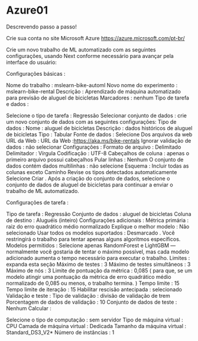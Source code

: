 # Azure01
Descrevendo passo a passo!

Crie sua conta no site Microsoft Azure https://azure.microsoft.com/pt-br/

Crie um novo trabalho de ML automatizado com as seguintes configurações, usando Next conforme necessário para avançar pela interface do usuário:

Configurações básicas :

Nome do trabalho : mslearn-bike-automl Novo nome do experimento : mslearn-bike-rental Descrição : Aprendizado de máquina automatizado para previsão de aluguel de bicicletas Marcadores : nenhum Tipo de tarefa e dados :

Selecione o tipo de tarefa : Regressão Selecionar conjunto de dados : crie um novo conjunto de dados com as seguintes configurações: Tipo de dados : Nome : aluguel de bicicletas Descrição : dados históricos de aluguel de bicicletas Tipo : Tabular Fonte de dados : Selecione Dos arquivos da web URL da Web : URL da Web :https://aka.ms/bike-rentals Ignorar validação de dados : não selecionar Configurações : Formato de arquivo : Delimitado Delimitador : Vírgula Codificação : UTF-8 Cabeçalhos de coluna : apenas o primeiro arquivo possui cabeçalhos Pular linhas : Nenhum O conjunto de dados contém dados multilinhas : não selecione Esquema : Incluir todas as colunas exceto Caminho Revise os tipos detectados automaticamente Selecione Criar . Após a criação do conjunto de dados, selecione o conjunto de dados de aluguel de bicicletas para continuar a enviar o trabalho de ML automatizado.

Configurações de tarefa :

Tipo de tarefa : Regressão Conjunto de dados : aluguel de bicicletas Coluna de destino : Aluguéis (inteiro) Configurações adicionais : Métrica primária : raiz do erro quadrático médio normalizado Explique o melhor modelo : Não selecionado Usar todos os modelos suportados : Desmarcado . Você restringirá o trabalho para tentar apenas alguns algoritmos específicos. Modelos permitidos : Selecione apenas RandomForest e LightGBM — normalmente você gostaria de tentar o máximo possível, mas cada modelo adicionado aumenta o tempo necessário para executar o trabalho. Limites : expanda esta seção Máximo de testes : 3 Máximo de testes simultâneos : 3 Máximo de nós : 3 Limite de pontuação da métrica : 0,085 ( para que, se um modelo atingir uma pontuação da métrica de erro quadrático médio normalizado de 0,085 ou menos, o trabalho termina. ) Tempo limite : 15 Tempo limite de iteração : 15 Habilitar rescisão antecipada : selecionado Validação e teste : Tipo de validação : divisão de validação de trem Porcentagem de dados de validação : 10 Conjunto de dados de teste : Nenhum Calcular :

Selecione o tipo de computação : sem servidor Tipo de máquina virtual : CPU Camada de máquina virtual : Dedicada Tamanho da máquina virtual : Standard_DS3_V2* Número de instâncias : 1
